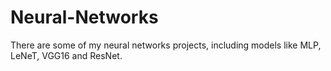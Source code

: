 # Neural-Networks
There are some of my neural networks projects, including models like MLP, LeNeT, VGG16 and ResNet.
